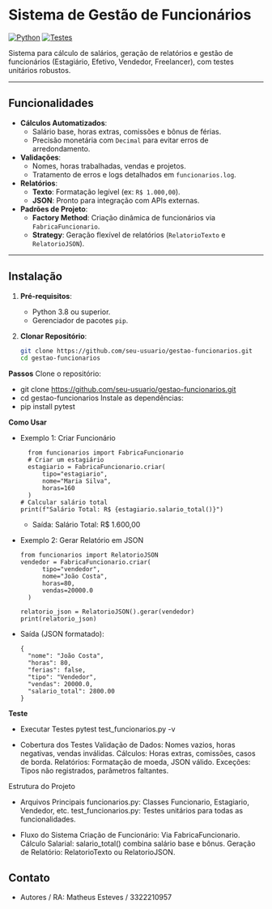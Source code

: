 # Sistema de Gestão de Funcionários

[![Python](https://img.shields.io/badge/Python-3.8%2B-blue)](https://www.python.org/)
[![Testes](https://img.shields.io/badge/Testes-Pytest-brightgreen)](https://docs.pytest.org/)

Sistema para cálculo de salários, geração de relatórios e gestão de funcionários (Estagiário, Efetivo, Vendedor, Freelancer), com testes unitários robustos.

---

## Funcionalidades

- **Cálculos Automatizados**:
  - Salário base, horas extras, comissões e bônus de férias.
  - Precisão monetária com `Decimal` para evitar erros de arredondamento.
- **Validações**:
  - Nomes, horas trabalhadas, vendas e projetos.
  - Tratamento de erros e logs detalhados em `funcionarios.log`.
- **Relatórios**:
  - **Texto**: Formatação legível (ex: `R$ 1.000,00`).
  - **JSON**: Pronto para integração com APIs externas.
- **Padrões de Projeto**:
  - **Factory Method**: Criação dinâmica de funcionários via `FabricaFuncionario`.
  - **Strategy**: Geração flexível de relatórios (`RelatorioTexto` e `RelatorioJSON`).

---

## Instalação

1. **Pré-requisitos**:
   - Python 3.8 ou superior.
   - Gerenciador de pacotes `pip`.

2. **Clonar Repositório**:
   ```bash
   git clone https://github.com/seu-usuario/gestao-funcionarios.git
   cd gestao-funcionarios

**Passos**
Clone o repositório:
- git clone https://github.com/seu-usuario/gestao-funcionarios.git
- cd gestao-funcionarios 
Instale as dependências:
- pip install pytest  

**Como Usar**
- Exemplo 1: Criar Funcionário
  
        from funcionarios import FabricaFuncionario  
        # Criar um estagiário  
        estagiario = FabricaFuncionario.criar(  
            tipo="estagiario",  
            nome="Maria Silva",  
            horas=160  
        )  
      # Calcular salário total  
      print(f"Salário Total: R$ {estagiario.salario_total()}")  
  - Saída:
        Salário Total: R$ 1.600,00

- Exemplo 2: Gerar Relatório em JSON

      from funcionarios import RelatorioJSON  
      vendedor = FabricaFuncionario.criar(  
            tipo="vendedor",  
            nome="João Costa",  
            horas=80,  
            vendas=20000.0  
        )  

      relatorio_json = RelatorioJSON().gerar(vendedor)  
      print(relatorio_json)
  
-   Saída (JSON formatado):

        {  
          "nome": "João Costa",  
          "horas": 80,  
          "ferias": false,  
          "tipo": "Vendedor",  
          "vendas": 20000.0,  
          "salario_total": 2800.00  
        }  

**Teste**

- Executar Testes
        pytest test_funcionarios.py -v
  
- Cobertura dos Testes
    Validação de Dados:	Nomes vazios, horas negativas, vendas inválidas.
    Cálculos:	Horas extras, comissões, casos de borda.
    Relatórios:	Formatação de moeda, JSON válido.
    Exceções:	Tipos não registrados, parâmetros faltantes.
  
Estrutura do Projeto
- Arquivos Principais
    funcionarios.py:	Classes Funcionario, Estagiario, Vendedor, etc.
    test_funcionarios.py:	Testes unitários para todas as funcionalidades.
  
- Fluxo do Sistema
    Criação de Funcionário: Via FabricaFuncionario.
    Cálculo Salarial: salario_total() combina salário base e bônus.
    Geração de Relatório: RelatorioTexto ou RelatorioJSON.



## Contato
- Autores / RA: 
Matheus Esteves / 3322210957


